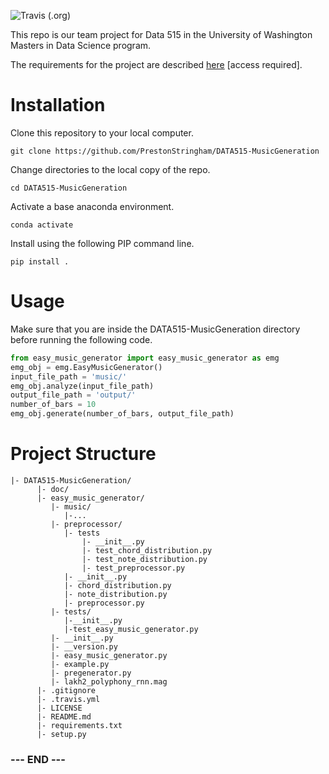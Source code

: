 
![Travis (.org)](https://img.shields.io/travis/PrestonStringham/DATA515-MusicGeneration)

This repo is our team project for Data 515 in the University of
Washington Masters in Data Science program.

The requirements for the project are described [here][project-info]
[access required].


# Installation #

Clone this repository to your local computer.

    git clone https://github.com/PrestonStringham/DATA515-MusicGeneration

Change directories to the local copy of the repo.

    cd DATA515-MusicGeneration
    
Activate a base anaconda environment.
 
    conda activate

Install using the following PIP command line.

    pip install .


[project-info]:https://canvas.uw.edu/courses/1434044/pages/project-infomation


# Usage #

Make sure that you are inside the DATA515-MusicGeneration directory before running the following code.

```python 
from easy_music_generator import easy_music_generator as emg
emg_obj = emg.EasyMusicGenerator()
input_file_path = 'music/'
emg_obj.analyze(input_file_path)
output_file_path = 'output/'
number_of_bars = 10
emg_obj.generate(number_of_bars, output_file_path)
```

# Project Structure #

    |- DATA515-MusicGeneration/
          |- doc/
          |- easy_music_generator/
             |- music/
                |-...
             |- preprocessor/
                |- tests
                    |- __init__.py
                    |- test_chord_distribution.py
                    |- test_note_distribution.py
                    |- test_preprocessor.py
                |- __init__.py
                |- chord_distribution.py
                |- note_distribution.py
                |- preprocessor.py
             |- tests/
                |-__init__.py
                |-test_easy_music_generator.py
             |- __init__.py
             |- __version.py
             |- easy_music_generator.py
             |- example.py
             |- pregenerator.py
             |- lakh2_polyphony_rnn.mag  
          |- .gitignore
          |- .travis.yml
          |- LICENSE
          |- README.md
          |- requirements.txt
          |- setup.py

### --- END --- ###
